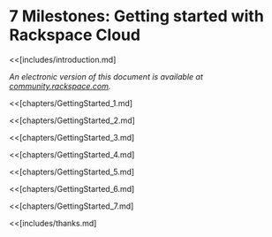 # 7 Milestones: Getting started with Rackspace Cloud

<<[includes/introduction.md]

<!--TOC max2-->

*An electronic version of this document is available at [community.rackspace.com](https://community.rackspace.com).*

<<[chapters/GettingStarted_1.md]

<<[chapters/GettingStarted_2.md]

<<[chapters/GettingStarted_3.md]

<<[chapters/GettingStarted_4.md]

<<[chapters/GettingStarted_5.md]

<<[chapters/GettingStarted_6.md]

<<[chapters/GettingStarted_7.md]

<<[includes/thanks.md]
